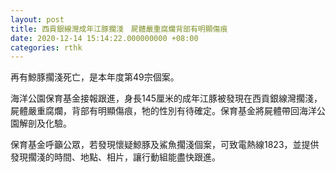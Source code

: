 ```yaml
---
layout: post
title: 西貢銀線灣成年江豚擱淺　屍體嚴重腐爛背部有明顯傷痕
date: 2020-12-14 15:14:22.000000000 +08:00
categories: rthk
---
```


再有鯨豚擱淺死亡，是本年度第49宗個案。

海洋公園保育基金接報跟進，身長145厘米的成年江豚被發現在西貢銀線灣擱淺，屍體嚴重腐爛，背部有明顯傷痕，牠的性別有待確定。保育基金將屍體帶回海洋公園解剖及化驗。

保育基金呼籲公眾，若發現懷疑鯨豚及鯊魚擱淺個案，可致電熱線1823，並提供發現擱淺的時間、地點、相片，讓行動組能盡快跟進。
